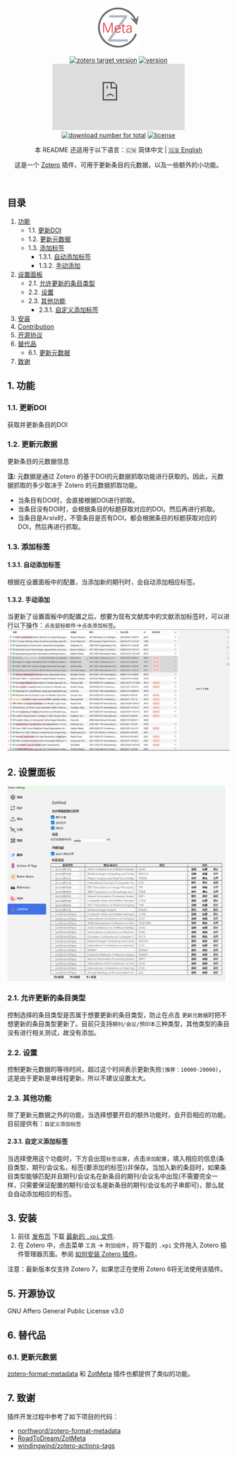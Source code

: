 <div align="center">

![Linter for Zotero](./96.png)

[![zotero target version](https://img.shields.io/badge/Zotero-7.0.*-green?&logo=zotero&logoColor=CC2936)](https://www.zotero.org)
[![version](https://img.shields.io/github/v/release/dklsgui/zotero_update_metadata)](https://github.com/dklsgui/zotero_update_metadata/releases/)
[![download number](https://img.shields.io/github/downloads/dklsgui/zotero_update_metadata/latest/zotMod.xpi)](https://github.com/dklsgui/zotero_update_metadata/releases/)  
[![download number for total](https://img.shields.io/github/downloads/dklsgui/zotero_update_metadata/total)](https://github.com/northword/zotero-format-metadata/releases/)
[![license](https://img.shields.io/github/license/dklsgui/zotero_update_metadata)](https://github.com/dklsgui/zotero_update_metadata/blob/main/LICENSE)

本 README 还适用于以下语言：:cn: 简体中文 | [:gb: English](../README.md)

这是一个 [Zotero](https://www.zotero.org/) 插件，可用于更新条目的元数据，以及一些额外的小功能。

</div></br>

## 目录

1. [功能](#)
	* 1.1. [更新DOI](#DOI)
	* 1.2. [更新元数据](#-1)
	* 1.3. [添加标签](#-1)
		* 1.3.1. [自动添加标签](#-1)
		* 1.3.2. [手动添加](#-1)
2. [设置面板](#-1)
	* 2.1. [允许更新的条目类型](#-1)
	* 2.2. [设置](#-1)
	* 2.3. [其他功能](#-1)
		* 2.3.1. [自定义添加标签](#-1)
3. [安装](#-1)
4. [Contribution](#Contribution)
5. [开源协议](#-1)
6. [替代品](#-1)
	* 6.1. [更新元数据](#-1)
7. [致谢](#-1)

##  1. <a name=''></a>功能

###  1.1. <a name='DOI'></a>更新DOI
获取并更新条目的DOI

###  1.2. <a name='-1'></a>更新元数据
更新条目的元数据信息

**注:** 元数据是通过 Zotero 的基于DOI的元数据抓取功能进行获取的。因此，元数据抓取的多少取决于 Zotero 的元数据抓取功能。
- 当条目有DOI时，会直接根据DOI进行抓取。
- 当条目没有DOI时，会根据条目的标题获取对应的DOI，然后再进行抓取。
- 当条目是Arxiv时，不管条目是否有DOI，都会根据条目的标题获取对应的DOI，然后再进行抓取。
###  1.3. <a name='-1'></a>添加标签
####  1.3.1. <a name='-1'></a>自动添加标签
根据在设置面板中的配置，当添加新的期刊时，会自动添加相应标签。
####  1.3.2. <a name='-1'></a>手动添加
当更新了设置面板中的配置之后，想要为现有文献库中的文献添加标签时，可以进行以下操作：`点击鼠标邮件`->`点击添加标签`。
![add tag](./zh_add_tag.gif)

##  2. <a name='-1'></a>设置面板
![preference](./zh_preference.png)
###  2.1. <a name='-1'></a>允许更新的条目类型
控制选择的条目类型是否属于想要更新的条目类型，防止在点击 `更新元数据`时把不想更新的条目类型更新了。目前只支持`期刊/会议/预印本`三种类型，其他类型的条目没有进行相关测试，故没有添加。
###  2.2. <a name='-1'></a>设置
控制更新元数据的等待时间，超过这个时间表示更新失败`(推荐：10000-20000)`，这是由于更新是单线程更新，所以不建议设置太大。
###  2.3. <a name='-1'></a>其他功能
除了更新元数据之外的功能，当选择想要开启的额外功能时，会开启相应的功能。目前提供有：`自定义添加标签`


####  2.3.1. <a name='-1'></a>自定义添加标签
当选择使用这个功能时，下方会出现`标签设置`，点击`添加配置`，填入相应的信息(条目类型，期刊/会议名，标签(要添加的标签))并保存。当加入新的条目时，如果条目类型能够匹配并且期刊/会议名在新条目的期刊/会议名中出现(不需要完全一样，只需要保证配置的期刊/会议名是新条目的期刊/会议名的子串即可)，那么就会自动添加相应的标签。
##  3. <a name='-1'></a>安装

1. 前往 [发布页](https://github.com/dklsgui/zotero_update_metadata/releases/) 下载 [最新的 `.xpi` 文件](https://github.com/dklsgui/zotero_update_metadata/releases/latest/download/zotMod.xpi).
   <!-- - 如果你无法顺利的访问 GitHub，可以前往以下几个镜像站下载本插件。
     - [GitHub Proxy](https://ghproxy.com/?q=https://github.com/dklsgui/zotero_update_metadata/releases/latest/download/zotMod.xpi)
     - [Zotero 插件镜像下载 - Zotero 中文社区](https://plugins.zotero-chinese.com/)
   - 如果你使用 FireFox ，请在 XPI 文件的链接上右击，选择“另存为...”。 -->
2. 在 Zotero 中，点击菜单 `工具` -> `附加组件`，将下载的 `.xpi` 文件拖入 Zotero 插件管理器页面。参阅 [如何安装 Zotero 插件](https://zotero-chinese.com/user-guide/plugins/about-plugin.html)。

注意：最新版本仅支持 Zotero 7，如果您正在使用 Zotero 6将无法使用该插件。

<!-- ## Todo

参阅 [Project #1](https://github.com/users/northword/projects/1)。 -->
<!-- 
##  4. <a name='Contribution'></a>Contribution

参阅 [贡献指南](./CONTRIBUTING.md). -->

##  5. <a name='-1'></a>开源协议

GNU Affero General Public License v3.0

##  6. <a name='-1'></a>替代品

###  6.1. <a name='-1'></a>更新元数据
[zotero-format-metadata](https://github.com/northword/zotero-format-metadata) 和 [ZotMeta](https://github.com/RoadToDream/ZotMeta) 插件也都提供了类似的功能。


##  7. <a name='-1'></a>致谢

插件开发过程中参考了如下项目的代码：

- [northword/zotero-format-metadata](https://github.com/northword/zotero-format-metadata)
- [RoadToDream/ZotMeta](https://github.com/RoadToDream/ZotMeta)
- [windingwind/zotero-actions-tags](https://github.com/windingwind/zotero-actions-tags)
